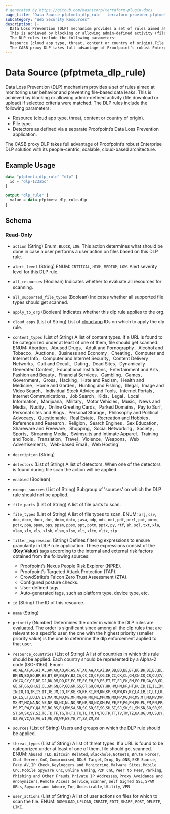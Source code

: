 ```yaml
---
# generated by https://github.com/hashicorp/terraform-plugin-docs
page_title: "Data Source pfptmeta_dlp_rule - terraform-provider-pfptmeta"
subcategory: "Web Security Resources"
description: |-
  Data Loss Prevention (DLP) mechanism provides a set of rules aimed at monitoring user behavior and preventing file-based data leaks.
  This is achieved by blocking or allowing admin-defined activity (file download or upload) if selected criteria were matched.
  The DLP rules include the following parameters:
  Resource (cloud app type, threat, content or country of origin).File type.Detectors as defined via a separate Proofpoint’s Data Loss Prevention application.
  The CASB proxy DLP takes full advantage of Proofpoint’s robust Enterprise DLP solution with its people-centric, scalable, cloud-based architecture.
---
```


# Data Source (pfptmeta_dlp_rule)

Data Loss Prevention (DLP) mechanism provides a set of rules aimed at monitoring user behavior and preventing file-based data leaks.
This is achieved by blocking or allowing admin-defined activity (file download or upload) if selected criteria were matched.
The DLP rules include the following parameters:

- Resource (cloud app type, threat, content or country of origin).
- File type.
- Detectors as defined via a separate Proofpoint’s Data Loss Prevention application.

The CASB proxy DLP takes full advantage of Proofpoint’s robust Enterprise DLP solution with its people-centric, scalable, cloud-based architecture.

## Example Usage

```terraform
data "pfptmeta_dlp_rule" "dlp" {
  id = "dlp-123abc"
}

output "dlp_rule" {
  value = data.pfptmeta_dlp_rule.dlp
}
```

<!-- schema generated by tfplugindocs -->
## Schema

### Read-Only

- `action` (String) Enum: `BLOCK`, `LOG`.
This action determines what should be done in case a user performs a user action on files based on this DLP rule.
- `alert_level` (String) ENUM: `CRITICAL`, `HIGH`, `MEDIUM`, `LOW`. Alert severity level for this DLP rule.
- `all_resources` (Boolean) Indicates whether to evaluate all resources for scanning.
- `all_supported_file_types` (Boolean) Indicates whether all supported file types should get scanned.
- `apply_to_org` (Boolean) Indicates whether this dlp rule applies to the org.
- `cloud_apps` (List of String) List of [cloud app](https://registry.terraform.io/providers/nsofnetworks/pfptmeta/latest/docs/resources/cloud_app) IDs on which to apply the dlp rule.
- `content_types` (List of String) A list of content types. If a URL is found to be categorized under at least of one of them, file should get scanned. ENUM: Abortion`, `Abused Drugs`, `Adult and Pornography`, `Alcohol and Tobacco`, `Auctions`, `Business and Economy`, `Cheating`, `Computer and Internet Info`, `Computer and Internet Security`, `Content Delivery Networks`, `Cult and Occult`, `Dating`, `Dead Sites`, `Dynamically Generated Content`, `Educational Institutions`, `Entertainment and Arts`, `Fashion and Beauty`, `Financial Services`, `Gambling`, `Games`, `Government`, `Gross`, `Hacking`, `Hate and Racism`, `Health and Medicine`, `Home and Garden`, `Hunting and Fishing`, `Illegal`, `Image and Video Search`, `Individual Stock Advice and Tools`, `Internet Portals`, `Internet Communications`, `Job Search`, `Kids`, `Legal`, `Local Information`, `Marijuana`, `Military`, `Motor Vehicles`, `Music`, `News and Media`, `Nudity`, `Online Greeting Cards`, `Parked Domains`, `Pay to Surf`, `Personal sites and Blogs`, `Personal Storage`, `Philosophy and Political Advocacy`, `Questionable`, `Real Estate`, `Recreation and Hobbies`, `Reference and Research`, `Religion`, `Search Engines`, `Sex Education`, `Shareware and Freeware`, `Shopping`, `Social Networking`, `Society`, `Sports`, `Streaming Media`, `Swimsuits and Intimate Apparel`, `Training and Tools`, `Translation`, `Travel`, `Violence`, `Weapons`, `Web Advertisements`, `Web-based Email`, `Web Hosting`
- `description` (String)
- `detectors` (List of String) A list of detectors. When one of the detectors is found during file scan the action will be applied.
- `enabled` (Boolean)
- `exempt_sources` (List of String) Subgroup of 'sources' on which the DLP rule should not be applied.
- `file_parts` (List of String) A list of file parts to scan.
- `file_types` (List of String) A list of file types to scan. ENUM: `arj`, `csv`, `doc`, `docm`, `docx`, `dot`, `dotm`, `dotx`, `java`, `odp`, `ods`, `odt`, `pdf`, `perl`, `pot`, `potm`, `potx`, `ppa`, `ppam`, `pps`, `ppsm`, `ppsx`, `ppt`, `pptm`, `pptx`, `py`, `rtf`, `sh`, `sql`, `txt`, `xla`, `xlam`, `xlm`, `xls`, `xlsb`, `xlsm`, `xlsx`, `xlt`, `xltm`, `xltx`, `zip`
- `filter_expression` (String) Defines filtering expressions to ensure granularity in DLP rule application.
These expressions consist of the **{Key:Value}** tags according to the internal and external risk factors obtained from the following sources:

	- Proofpoint’s Nexus People Risk Explorer (NPRE).
	- Proofpoint’s Targeted Attack Protection (TAP).
	- CrowdStrike’s Falcon Zero Trust Assessment (ZTA).
	- Configured posture checks.
	- User-defined tags.
	- Auto-generated tags, such as platform type, device type, etc.
- `id` (String) The ID of this resource.
- `name` (String)
- `priority` (Number) Determines the order in which the DLP rules are evaluated. The order is significant since among all the dlp rules that are relevant to a specific user, the one with the highest priority (smaller priority value) is the one to determine the dlp enforcement applied to that user.
- `resource_countries` (List of String) A list of countries in which this rule should be applied. Each country should be represented by a Alpha-2 code (ISO-3166). Enum: `AD`,`AE`,`AF`,`AG`,`AI`,`AL`,`AM`,`AO`,`AQ`,`AR`,`AS`,`AT`,`AU`,`AW`,`AX`,`AZ`,`BA`,`BB`,`BD`,`BE`,`BF`,`BG`,`BH`,`BI`,`BJ`,`BL`,`BM`,`BN`,`BO`,`BQ`,`BR`,`BS`,`BT`,`BV`,`BW`,`BY`,`BZ`,`CA`,`CC`,`CD`,`CF`,`CG`,`CH`,`CI`,`CK`,`CL`,`CM`,`CN`,`CO`,`CR`,`CU`,`CV`,`CW`,`CX`,`CY`,`CZ`,`DE`,`DJ`,`DK`,`DM`,`DO`,`DZ`,`EC`,`EE`,`EG`,`EH`,`ER`,`ES`,`ET`,`FI`,`FJ`,`FK`,`FM`,`FO`,`FR`,`GA`,`GB`,`GD`,`GE`,`GF`,`GG`,`GH`,`GI`,`GL`,`GM`,`GN`,`GP`,`GQ`,`GR`,`GS`,`GT`,`GU`,`GW`,`GY`,`HK`,`HM`,`HN`,`HR`,`HT`,`HU`,`ID`,`IE`,`IL`,`IM`,`IN`,`IO`,`IQ`,`IR`,`IS`,`IT`,`JE`,`JM`,`JO`,`JP`,`KE`,`KG`,`KH`,`KI`,`KM`,`KN`,`KP`,`KR`,`KW`,`KY`,`KZ`,`LA`,`LB`,`LC`,`LI`,`LK`,`LR`,`LS`,`LT`,`LU`,`LV`,`LY`,`MA`,`MC`,`MD`,`ME`,`MF`,`MG`,`MH`,`MK`,`ML`,`MM`,`MN`,`MO`,`MP`,`MQ`,`MR`,`MS`,`MT`,`MU`,`MV`,`MW`,`MX`,`MY`,`MZ`,`NA`,`NC`,`NE`,`NF`,`NG`,`NI`,`NL`,`NO`,`NP`,`NR`,`NU`,`NZ`,`OM`,`PA`,`PE`,`PF`,`PG`,`PH`,`PK`,`PL`,`PM`,`PN`,`PR`,`PS`,`PT`,`PW`,`PY`,`QA`,`RE`,`RO`,`RS`,`RU`,`RW`,`SA`,`SB`,`SC`,`SD`,`SE`,`SG`,`SH`,`SI`,`SJ`,`SK`,`SL`,`SM`,`SN`,`SO`,`SR`,`SS`,`ST`,`SV`,`SX`,`SY`,`SZ`,`TC`,`TD`,`TF`,`TG`,`TH`,`TJ`,`TK`,`TL`,`TM`,`TN`,`TO`,`TR`,`TT`,`TV`,`TW`,`TZ`,`UA`,`UG`,`UM`,`US`,`UY`,`UZ`,`VA`,`VC`,`VE`,`VG`,`VI`,`VN`,`VU`,`WF`,`WS`,`YE`,`YT`,`ZA`,`ZM`,`ZW`
- `sources` (List of String) Users and groups on which the DLP rule should be applied.
- `threat_types` (List of String) A list of threat types. If a URL is found to be categorized under at least of one of them, file should get scanned. ENUM: `Abused TLD`, `Bitcoin Related`, `Blackhole`, `Botnets`, `Brute Forcer`, `Chat Server`, `CnC`, `Compromised`, `DDoS Target`, `Drop`, `DynDNS`, `EXE Source`, `Fake AV`, `IP Check`, `Keyloggers and Monitoring`, `Malware Sites`, `Mobile CnC`, `Mobile Spyware CnC`, `Online Gaming`, `P2P CnC`, `Peer to Peer`, `Parking`, `Phishing and Other Frauds`, `Private IP Addresses`, `Proxy Avoidance and Anonymizers`, `Remote Access Service`, `Scanner`, `Self Signed SSL`, `SPAM URLs`, `Spyware and Adware`, `Tor`, `Undesirable`, `Utility`, `VPN`
- `user_actions` (List of String) A list of user actions on files for which to scan the file. ENUM: `DOWNLOAD`, `UPLOAD`, `CREATE`, `EDIT`, `SHARE`, `POST`, `DELETE`, `LIKE`.
